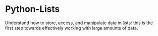 # Python-Lists
Understand how to store, access, and manipulate data in lists: this is the first step towards effectively working with large amounts of data.
